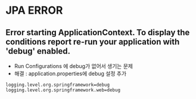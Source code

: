 # JPA ERROR

## Error starting ApplicationContext. To display the conditions report re-run your application with 'debug' enabled.
* Run Configurations 에 debug가 없어서 생기는 문제
* 해결 : application.properties에 debug 설정 추가
```
logging.level.org.springframework=debug
logging.level.org.springframework.web=debug
```
